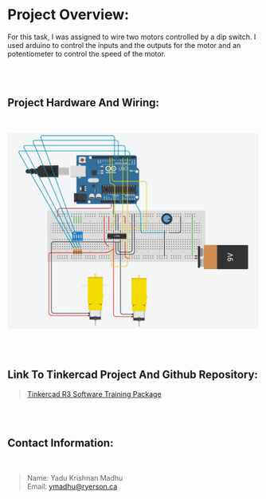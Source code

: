 
# Project Overview: # 

For this task, I was assigned to wire two motors controlled by a dip switch. I used arduino to control the inputs and the outputs for the motor and an potentiometer to control the speed of the motor.

<br>
<br>

## Project Hardware And Wiring: ##

<br>

![Hardware And Wiring!](Images/Arduino.jpg)

<br>
<br>

## Link To Tinkercad Project And Github Repository: ##

>[Tinkercad R3 Software Training Package](https://www.tinkercad.com/things/fL9dq7z8zX8 "Name : Yadu Krishnan Madhu")

<br>
<br>

 ## Contact Information: ##
<br>

>Name: Yadu Krishnan Madhu <br>
>Email: ymadhu@ryerson.ca <br>